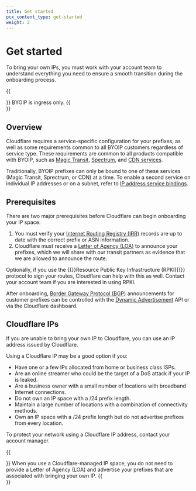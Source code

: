 ```yaml
---
title: Get started
pcx_content_type: get-started
weight: 2
---
```


# Get started

To bring your own IPs, you must work with your account team to understand everything you need to ensure a smooth transition during the onboarding process.

{{<Aside type="note">}}
BYOIP is ingress only.
{{</Aside>}}

## Overview

Cloudflare requires a service-specific configuration for your prefixes, as well as some requirements common to all BYOIP customers regardless of service type. These requirements are common to all products compatible with BYOIP, such as [Magic Transit](/magic-transit/), [Spectrum](/spectrum/), and [CDN services](/cache/).

Traditionally, BYOIP prefixes can only be bound to one of these services (Magic Transit, Sprectrum, or CDN) at a time. To enable a second service on individual IP addresses or on a subnet, refer to [IP address service bindings](/byoip/service-bindings/).

## Prerequisites

There are two major prerequisites before Cloudflare can begin onboarding your IP space.

1. You must verify your [Internet Routing Registry (IRR)](/byoip/concepts/irr-entries/) records are up to date with the correct prefix or ASN information.
2. Cloudflare must receive a [Letter of Agency (LOA)](/byoip/concepts/loa/) to announce your prefixes, which we will share with our transit partners as evidence that we are allowed to announce the route.

Optionally, if you use the {{<glossary-tooltip term_id="Resource Public Key Infrastructure (RPKI)">}}Resource Public Key Infrastructure (RPKI){{</glossary-tooltip>}} protocol to sign your routes, Cloudflare can help with this as well. Contact your account team if you are interested in using RPKI.

After onboarding, [Border Gateway Protocol (BGP)](https://www.cloudflare.com/learning/security/glossary/what-is-bgp/) announcements for customer prefixes can be controlled with the [Dynamic Advertisement](/byoip/concepts/dynamic-advertisement/) API or via the Cloudflare dashboard.

## Cloudflare IPs

If you are unable to bring your own IP to Cloudflare, you can use an IP address issued by Cloudflare.

Using a Cloudflare IP may be a good option if you:

- Have one or a few IPs allocated from home or business class ISPs.
- Are an online streamer who could be the target of a DoS attack if your IP is leaked.
- Are a business owner with a small number of locations with broadband Internet connections.
- Do not own an IP space with a /24 prefix length.
- Maintain a large number of locations with a combination of connectivity methods.
- Own an IP space with a /24 prefix length but do not advertise prefixes from every location.

To protect your network using a Cloudflare IP address, contact your account manager.

{{<Aside type="note">}}
When you use a Cloudflare-managed IP space, you do not need to provide a Letter of Agency (LOA) and advertise your prefixes that are associated with bringing your own IP.
{{</Aside>}}
